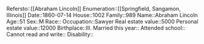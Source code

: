 


Refersto::[[Abraham Lincoln]]
Enumeration::[[Springfield, Sangamon, Illinois]]
Date::1860-07-14
House::1002
Family::989
Name::Abraham Lincoln
Age::51
Sex::M
Race::
Occupation::Sawyer
Real estate value::5000
Personal estate value::12000
Birthplace::Ill.
Married this year::
Attended school::
Cannot read and write::
Disability::
